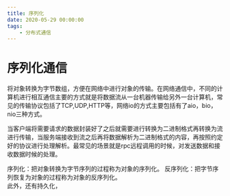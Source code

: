 ```yaml
---
title: 序列化
date: 2020-05-29 00:00:00
tags:
    - 分布式通信
---
```


# 序列化通信  

将对象转换为字节数组，方便在网络中进行对象的传输。在网络通信中，不同的计算机进行相互通信主要的方式就是将数据流从一台机器传输给另外一台计算机，常见的传输协议包括了TCP,UDP,HTTP等，网络io的方式主要包括有了aio，bio，nio三种方式。  

当客户端将需要请求的数据封装好了之后就需要进行转换为二进制格式再转换为流进行传输，当服务端接收到流之后再将数据解析为二进制格式的内容，再按照约定好的协议进行处理解析。最常见的场景就是rpc远程调用的时候，对发送数据和接收数据时候的处理。  

序列化：把对象转换为字节序列的过程称为对象的序列化。
反序列化：把字节序列恢复为对象的过程称为对象的反序列化。  
此外，还有持久化，

